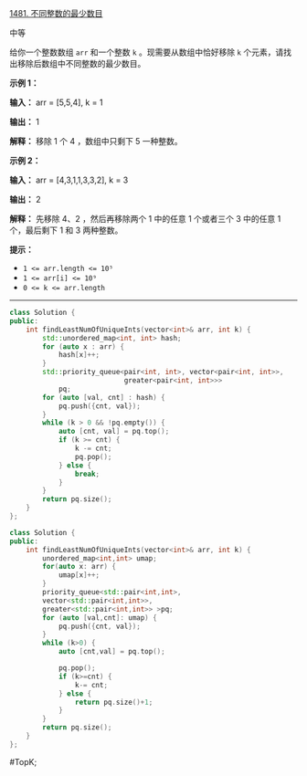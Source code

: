 [1481. 不同整数的最少数目](https://leetcode.cn/problems/least-number-of-unique-integers-after-k-removals/)

中等

给你一个整数数组 `arr` 和一个整数 `k` 。现需要从数组中恰好移除 `k` 个元素，请找出移除后数组中不同整数的最少数目。

**示例 1：**

**输入：** arr = [5,5,4], k = 1

**输出：** 1

**解释：** 移除 1 个 4 ，数组中只剩下 5 一种整数。

**示例 2：**

**输入：** arr = [4,3,1,1,3,3,2], k = 3

**输出：** 2

**解释：** 先移除 4、2 ，然后再移除两个 1 中的任意 1 个或者三个 3 中的任意 1 个，最后剩下 1 和 3 两种整数。

**提示：**

- `1 <= arr.length <= 10⁵`
- `1 <= arr[i] <= 10⁹`
- `0 <= k <= arr.length`

---- ----
```cpp
class Solution {
public:
    int findLeastNumOfUniqueInts(vector<int>& arr, int k) {
        std::unordered_map<int, int> hash;
        for (auto x : arr) {
            hash[x]++;
        }
        std::priority_queue<pair<int, int>, vector<pair<int, int>>,
                            greater<pair<int, int>>>
            pq;
        for (auto [val, cnt] : hash) {
            pq.push({cnt, val});
        }
        while (k > 0 && !pq.empty()) {
            auto [cnt, val] = pq.top();
            if (k >= cnt) {
                k -= cnt;
                pq.pop();
            } else {
                break;
            }
        }
        return pq.size();
    }
};
```

```cpp
class Solution {
public:
    int findLeastNumOfUniqueInts(vector<int>& arr, int k) {
        unordered_map<int,int> umap;
        for(auto x: arr) {
            umap[x]++;
        }
        priority_queue<std::pair<int,int>,
        vector<std::pair<int,int>>,
        greater<std::pair<int,int>> >pq;
        for (auto [val,cnt]: umap) {
            pq.push({cnt, val});
        }
        while (k>0) {
            auto [cnt,val] = pq.top();

            pq.pop();
            if (k>=cnt) {
                k-= cnt;
            } else {
                return pq.size()+1;
            }
        }
        return pq.size();
    }
};
```
#TopK;
